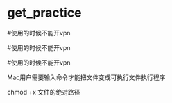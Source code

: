 # get_practice

#使用的时候不能开vpn

#使用的时候不能开vpn

#使用的时候不能开vpn

Mac用户需要输入命令才能把文件变成可执行文件执行程序

chmod +x 文件的绝对路径




